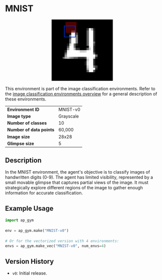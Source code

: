 # MNIST

<p align="center"><img src="img/MNIST-v0.gif" alt="MNIST-v0" width="200px"/></p>

This environment is part of the image classification environments.
Refer to the [image classification environments overview](ImageClassification) for a general description of these environments.

|                           |           |
|---------------------------|-----------|
| **Environment ID**        | MNIST-v0  |
| **Image type**            | Grayscale |
| **Number of classes**     | 10        |
| **Number of data points** | 60,000    |
| **Image size**            | 28x28     |
| **Glimpse size**          | 5         |


## Description

In the MNIST environment, the agent's objective is to classify images of handwritten digits (0-9).
The agent has limited visibility, represented by a small movable glimpse that captures partial views of the image.
It must strategically explore different regions of the image to gather enough information for accurate classification.

## Example Usage

```python
import ap_gym

env = ap_gym.make("MNIST-v0")

# Or for the vectorized version with 4 environments:
envs = ap_gym.make_vec("MNIST-v0", num_envs=4)
```

## Version History

- `v0`: Initial release.
